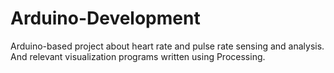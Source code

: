 # Arduino-Development
Arduino-based project about heart rate and pulse rate sensing and analysis. And relevant visualization programs written using Processing.
